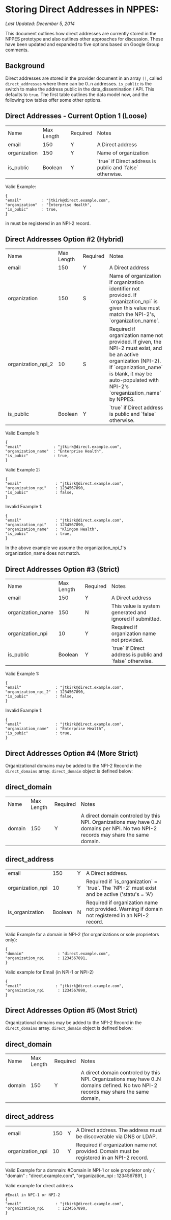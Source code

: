 Storing Direct Addresses in NPPES:
=================================

_Last Updated: December 5, 2014_

This document outlines how direct addresses are currently stored in the NPPES prototype and also outlines other approaches for discussion. These have been updated and expanded to five options based on Google Group comments.


Background
----------

Direct addresses are stored in the provider document in an array `[]`,
called `direct_addresses` where there can be 0..n addresses.  `is_public` 
is the switch to make the address public in the data_dissemination / API.
This defaults to `true`. The first table outlines the data model now, and the following tow tables offer some other options.



Direct Addresses - Current Option 1 (Loose)
-------------------------------------------

<table>
<tr>
  <td>Name</td>
  <td>Max Length</td>
  <td>Required</td>
  <td>Notes</td>
</tr>

<tr>
  <td>email</td>
  <td>150</td>
  <td>Y</td>
  <td>A Direct address</td>
</tr>

<tr>
  <td>organization</td>
  <td>150</td>
  <td>Y</td>
  <td>Name of organization</td>
</tr>

<tr>
  <td>is_public</td>
  <td>Boolean</td>
  <td>Y</td>
  <td>`true` if Direct address is public and `false` otherwise.</td>
</tr>

</table>

Valid Example:

    {
    "email"         : "jtkirk@direct.example.com",
    "organization"  : "Enterprise Health",
    "is_pubic"      : true,
    }


in must be registered in an NPI-2 record.

Direct Addresses Option #2 (Hybrid)
-------------------------------------

<table>
<tr>
  <td>Name</td>
  <td>Max Length</td>
  <td>Required</td>
  <td>Notes</td>
</tr>

<tr>
  <td>email</td>
  <td>150</td>
  <td>Y</td>
  <td>A Direct address</td>
</tr>

<tr>
  <td>organization</td>
  <td>150</td>
  <td>S</td>
  <td>Name of organization if organization identifier not provided.
  If `organization_npi` is given this value must match the NPI-2's,
  `organization_name`.
  </td>
</tr>

<tr>
  <td>organization_npi_2</td>
  <td>10</td>
  <td>S</td>
  <td>Required if organization name not provided.  If given, the NPI-2 must exist, and be an active organization (NPI-2). If `organization_name` is blank, it may be auto-populated with NPI-2's `oreganization_name` by NPPES.</td>
</tr>

<tr>
  <td>is_public</td>
  <td>Boolean</td>
  <td>Y</td>
  <td>`true` if Direct address is public and `false` otherwise.</td>
</tr>

</table>


Valid Example 1:


    {
    "email"              : "jtkirk@direct.example.com",
    "organization_name"  : "Enterprise Health",
    "is_pubic"           : true,
    }


Valid Example 2:


    {
    "email"               : "jtkirk@direct.example.com",
    "organization_npi"    : 1234567890,
    "is_pubic"            : false,
    }

Invalid Example 1:

    {
    "email"               : "jtkirk@direct.example.com",
    "organization_npi"    : 1234567890,
    "organization_name"   : "Klingon Health",
    "is_pubic"            : true,
    }

In the above example we assume the organization_npi_1's organization_name
does not match.



Direct Addresses Option #3 (Strict)
-----------------------------------

<table>
<tr>
  <td>Name</td>
  <td>Max Length</td>
  <td>Required</td>
  <td>Notes</td>
</tr>

<tr>
  <td>email</td>
  <td>150</td>
  <td>Y</td>
  <td>A Direct address</td>
</tr>

<tr>
  <td>organization_name</td>
  <td>150</td>
  <td>N</td>
  <td>This value is system generated and ignored if submitted.
  </td>
</tr>

<tr>
  <td>organization_npi</td>
  <td>10</td>
  <td>Y</td>
  <td>Required if organization name not provided.</td>
</tr>

<tr>
  <td>is_public</td>
  <td>Boolean</td>
  <td>Y</td>
  <td>`true` if Direct address is public and `false` otherwise.</td>
</tr>

</table>


Valid Example 1:


    {
    "email"               : "jtkirk@direct.example.com",
    "organization_npi_2"  : 1234567890,
    "is_pubic"            : false,
    }

Invalid Example 1:


    {
    "email"               : "jtkirk@direct.example.com",
    "organization_name"   : "Enterprise Health",
    "is_pubic"            : true,
    }




Direct Addresses Option #4 (More Strict)
-----------------------------------

Organizational domains may be added to the NPI-2 Record in the
`direct_domains` array.  `direct_domain` object is defined below:


direct_domain
--------------
<table>
<tr>
  <td>Name</td>
  <td>Max Length</td>
  <td>Required</td>
  <td>Notes</td>
</tr>

<tr>
  <td>domain</td>
  <td>150</td>
  <td>Y</td>
  <td>A direct domain controled by this NPI. Organizations may have 0..N domains per NPI. No two NPI-2 records may share the same domain.</td>
</tr>

</table>

direct_address
--------------

<table>

<tr>
  <td>email</td>
  <td>150</td>
  <td>Y</td>
  <td>A Direct address.</td>
</tr>


<tr>
  <td>organization_npi</td>
  <td>10</td>
  <td>Y</td>
  <td>Required if `is_organization` = `true`. The `NPI-2` must exist and be active ('statu's = 'A')</td>
</tr>

<tr>
  <td>is_organization</td>
  <td>Boolean</td>
  <td>N</td>
  <td>Required if organization name not provided. Warning if domain not registered in an NPI-2 record.</td>
</tr>


</table>


Valid Example for a domain in NPI-2 (for organizations or sole proprietors only):


    {
    "domain"               : "direct.example.com",
    "organization_npi      : 1234567891,
    }

Valid example for Email (in NPI-1 or NPI-2)

    {
    "email"               : "jtkirk@direct.example.com",
    "organization_npi      : 1234567890,
    }



Direct Addresses Option #5 (Most Strict)
-----------------------------------------

Organizational domains may be added to the NPI-2 Record in the
`direct_domains` array.  `direct_domain` object is defined below:


direct_domain
--------------
<table>
<tr>
  <td>Name</td>
  <td>Max Length</td>
  <td>Required</td>
  <td>Notes</td>
</tr>

<tr>
  <td>domain</td>
  <td>150</td>
  <td>Y</td>
  <td>A direct domain controled by this NPI. Organizations may have 0..N domains defined. No two NPI-2 records may share the same domain,</td>
</tr>

</table>

direct_address
--------------

<table>

<tr>
  <td>email</td>
  <td>150</td>
  <td>Y</td>
  <td>A Direct address. The address must be discoverable via DNS or LDAP.</td>
</tr>


<tr>
  <td>organization_npi</td>
  <td>10</td>
  <td>Y</td>
  <td>Required if organization name not provided. Domain must be registered in an NPI-2 record.</td>
</tr>

</table>


Valid Example for a domnain:
     #Domain in NPI-1 or sole proprietor only
    {
    "domain"               : "direct.example.com",
    "organization_npi      : 1234567891,
    }
    
Valid  example for direct address

    #Email in NPI-1 or NPI-2
    {
    "email"               : "jtkirk@direct.example.com",
    "organization_npi      : 1234567890,
    }
